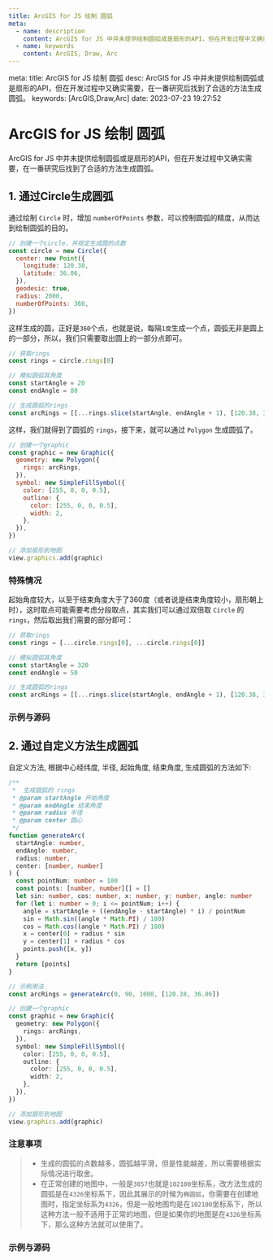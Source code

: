 ```yaml
---
title: ArcGIS for JS 绘制 圆弧
meta:
  - name: description
    content: ArcGIS for JS 中并未提供绘制圆弧或是扇形的API，但在开发过程中又确实需要，在一番研究后找到了合适的方法生成圆弧。
  - name: keywords
    content: ArcGIS, Draw, Arc
---
```


<route lang="yaml">
meta:
  title: ArcGIS for JS 绘制 圆弧
  desc: ArcGIS for JS 中并未提供绘制圆弧或是扇形的API，但在开发过程中又确实需要，在一番研究后找到了合适的方法生成圆弧。
  keywords: [ArcGIS,Draw,Arc]
  date: 2023-07-23 19:27:52
</route>

# ArcGIS for JS 绘制 圆弧

ArcGIS for JS 中并未提供绘制圆弧或是扇形的API，但在开发过程中又确实需要，在一番研究后找到了合适的方法生成圆弧。

## 1. 通过Circle生成圆弧

通过绘制 `Circle` 时，增加 `numberOfPoints` 参数，可以控制圆弧的精度，从而达到绘制圆弧的目的。

```js
// 创建一个circle，并规定生成圆的点数
const circle = new Circle({
  center: new Point({
    longitude: 120.38,
    latitude: 36.06,
  }),
  geodesic: true,
  radius: 2000,
  numberOfPoints: 360,
})
```

这样生成的圆，正好是`360`个点，也就是说，每隔`1度`生成一个点，圆弧无非是圆上的一部分，所以，我们只需要取出圆上的一部分点即可。

```js
// 获取rings
const rings = circle.rings[0]

// 模拟圆弧其角度
const startAngle = 20
const endAngle = 80

// 生成圆弧的rings
const arcRings = [[...rings.slice(startAngle, endAngle + 1), [120.38, 36.06]]]
```

这样，我们就得到了圆弧的 `rings`，接下来，就可以通过 `Polygon` 生成圆弧了。

```js
// 创建一个graphic
const graphic = new Graphic({
  geometry: new Polygon({
    rings: arcRings,
  }),
  symbol: new SimpleFillSymbol({
    color: [255, 0, 0, 0.5],
    outline: {
      color: [255, 0, 0, 0.5],
      width: 2,
    },
  }),
})

// 添加扇形到地图
view.graphics.add(graphic)
```

### 特殊情况

起始角度较大，以至于结束角度大于了360度（或者说是结束角度较小，扇形朝上时），这时取点可能需要考虑分段取点，其实我们可以通过双倍取 `Circle` 的 `rings`，然后取出我们需要的部分即可：

```js
// 获取rings
const rings = [...circle.rings[0], ...circle.rings[0]]

// 模拟圆弧其角度
const startAngle = 320
const endAngle = 50

// 生成圆弧的rings
const arcRings = [[...rings.slice(startAngle, endAngle + 1), [120.38, 36.06]]]
```

### 示例与源码

<CustomFrame route="/arcgis/3_draw-arc-by-circle" />

## 2. 通过自定义方法生成圆弧

自定义方法, 根据中心经纬度, 半径, 起始角度, 结束角度, 生成圆弧的方法如下:

```ts
/**
 *  生成圆弧的 rings
 * @param startAngle 开始角度
 * @param endAngle 结束角度
 * @param radius 半径
 * @param center 圆心
 */
function generateArc(
  startAngle: number,
  endAngle: number,
  radius: number,
  center: [number, number]
) {
  const pointNum: number = 100
  const points: [number, number][] = []
  let sin: number, cos: number, x: number, y: number, angle: number
  for (let i: number = 0; i <= pointNum; i++) {
    angle = startAngle + ((endAngle - startAngle) * i) / pointNum
    sin = Math.sin((angle * Math.PI) / 180)
    cos = Math.cos((angle * Math.PI) / 180)
    x = center[0] + radius * sin
    y = center[1] + radius * cos
    points.push([x, y])
  }
  return [points]
}

// 示例用法
const arcRings = generateArc(0, 90, 1000, [120.38, 36.06])

// 创建一个graphic
const graphic = new Graphic({
  geometry: new Polygon({
    rings: arcRings,
  }),
  symbol: new SimpleFillSymbol({
    color: [255, 0, 0, 0.5],
    outline: {
      color: [255, 0, 0, 0.5],
      width: 2,
    },
  }),
})

// 添加扇形到地图
view.graphics.add(graphic)
```

### 注意事项

> - 生成的圆弧的点数越多，圆弧越平滑，但是性能越差，所以需要根据实际情况进行取舍。
> - 在正常创建的地图中，一般是`3857`也就是`102100`坐标系，改方法生成的圆弧是在`4326`坐标系下，因此其展示的时候为`椭圆弧`，你需要在创建地图时，指定坐标系为`4326`，但是一般地图均是在`102100`坐标系下，所以这种方法一般不适用于正常的地图，但是如果你的地图是在`4326`坐标系下，那么这种方法就可以使用了。

### 示例与源码

<CustomFrame route="/arcgis/4_draw-arc-custom" />
